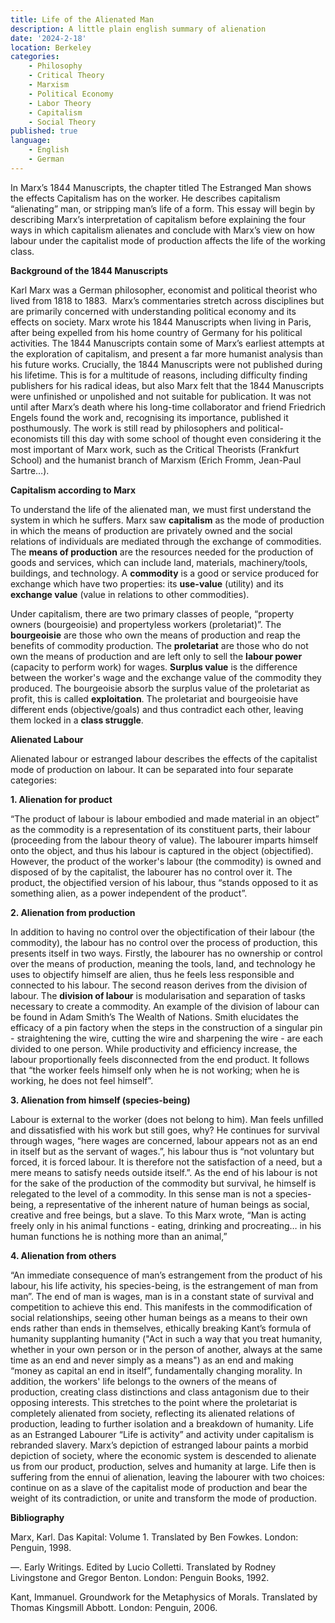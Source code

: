 ```yaml
---
title: Life of the Alienated Man
description: A little plain english summary of alienation 
date: '2024-2-18'
location: Berkeley
categories: 
    - Philosophy
    - Critical Theory
    - Marxism
    - Political Economy
    - Labor Theory
    - Capitalism
    - Social Theory
published: true
language:
    - English
    - German
---
```


In Marx’s 1844 Manuscripts, the chapter titled The Estranged Man shows the effects Capitalism has on the worker. He describes capitalism “alienating” man, or stripping man’s life of a form. This essay will begin by describing Marx’s interpretation of capitalism before explaining the four ways in which capitalism alienates and conclude with Marx’s view on how labour under the capitalist mode of production affects the life of the working class. 

**Background of the 1844 Manuscripts**

Karl Marx was a German philosopher, economist and political theorist who lived from 1818 to 1883.  Marx’s commentaries stretch across disciplines but are primarily concerned with understanding political economy and its effects on society. Marx wrote his 1844 Manuscripts when living in Paris, after being expelled from his home country of Germany for his political activities. The 1844 Manuscripts contain some of Marx’s earliest attempts at the exploration of capitalism, and present a far more humanist analysis than his future works. Crucially, the 1844 Manuscripts were not published during his lifetime. This is for a multitude of reasons, including difficulty finding publishers for his radical ideas, but also Marx felt that the 1844 Manuscripts were unfinished or unpolished and not suitable for publication. It was not until after Marx’s death where his long-time collaborator and friend Friedrich Engels found the work and, recognising its importance, published it posthumously. The work is still read by philosophers and political-economists till this day with some school of thought even considering it the most important of Marx work, such as the Critical Theorists (Frankfurt School) and the humanist branch of Marxism (Erich Fromm, Jean-Paul Sartre…). 

**Capitalism according to Marx**

To understand the life of the alienated man, we must first understand the system in which he suffers. Marx saw **capitalism** as the mode of production in which the means of production are privately owned and the social relations of individuals are mediated through the exchange of commodities. The **means of production** are the resources needed for the production of goods and services, which can include land, materials, machinery/tools, buildings, and technology. A **commodity** is a good or service produced for exchange which have two properties: its **use-value** (utility) and its **exchange value** (value in relations to other commodities).


Under capitalism, there are two primary classes of people, “property owners (bourgeoisie) and propertyless workers (proletariat)”. The **bourgeoisie** are those who own the means of production and reap the benefits of commodity production. The **proletariat** are those who do not own the means of production and are left only to sell the **labour power** (capacity to perform work) for wages. **Surplus value** is the difference between the worker's wage and the exchange value of the commodity they produced. The bourgeoisie absorb the surplus value of the proletariat as profit, this is called **exploitation**.  The proletariat and bourgeoisie have different ends (objective/goals) and thus contradict each other, leaving them locked in a **class struggle**.

**Alienated Labour**

Alienated labour or estranged labour describes the effects of the capitalist mode of production on labour. It can be separated into four separate categories:

**1. Alienation for product**

“The product of labour is labour embodied and made material in an object” as the commodity is a representation of its constituent parts, their labour (proceeding from the labour theory of value). The labourer imparts himself onto the object, and thus his labour is captured in the object (objectified). However, the product of the worker's labour (the commodity) is owned and disposed of by the capitalist, the labourer has no control over it. The product, the objectified version of his labour, thus “stands opposed to it as something alien, as a power independent of the product”. 


**2. Alienation from production**

In addition to having no control over the objectification of their labour (the commodity), the labour has no control over the process of production, this presents itself in two ways. Firstly, the labourer has no ownership or control over the means of production, meaning the tools, land, and technology he uses to objectify himself are alien, thus he feels less responsible and connected to his labour. The second reason derives from the division of labour. The **division of labour** is modularisation and separation of tasks necessary to create a commodity. An example of the division of labour can be found in Adam Smith’s The Wealth of Nations. Smith elucidates the efficacy of a pin factory when the steps in the construction of a singular pin - straightening the wire, cutting the wire and sharpening the wire - are each divided to one person. While productivity and efficiency increase, the labour proportionally feels disconnected from the end product. It follows that “the worker feels himself only when he is not working; when he is working, he does not feel himself”. 


**3. Alienation from himself (species-being)**

Labour is external to the worker (does not belong to him). Man feels unfilled and dissatisfied with his work but still goes, why? He continues for survival through wages, “here wages are concerned, labour appears not as an end in itself but as the servant of wages.”, his labour thus is “not voluntary but forced, it is forced labour. It is therefore not the satisfaction of a need, but a mere means to satisfy needs outside itself.”. As the end of his labour is not for the sake of the production of the commodity but survival, he himself is relegated to the level of a commodity. In this sense man is not a species-being, a representative of the inherent nature of human beings as social, creative and free beings, but a slave. To this Marx wrote, “Man is acting freely only in his animal functions - eating, drinking and procreating… in his human functions he is nothing more than an animal,”


**4. Alienation from others**

“An immediate consequence of man’s estrangement from the product of his labour, his life activity, his species-being, is the estrangement of man from man”. The end of man is wages, man is in a constant state of survival and competition to achieve this end. This manifests in the commodification of social relationships, seeing other human beings as a means to their own ends rather than ends in themselves, ethically breaking Kant’s formula of humanity supplanting humanity ("Act in such a way that you treat humanity, whether in your own person or in the person of another, always at the same time as an end and never simply as a means") as an end and making “money as capital an end in itself”, fundamentally changing morality. In addition, the workers' life belongs to the owners of the means of production, creating class distinctions and class antagonism due to their opposing interests. This stretches to the point where the proletariat is completely alienated from society, reflecting its alienated relations of production, leading to further isolation and a breakdown of humanity. 
Life as an Estranged Labourer 
“Life is activity” and activity under capitalism is rebranded slavery. Marx’s depiction of estranged labour paints a morbid depiction of society, where the economic system is descended to alienate us from our product, production, selves and humanity at large. Life then is suffering from the ennui of alienation, leaving the labourer with two choices: continue on as a slave of the capitalist mode of production and bear the weight of its contradiction, or unite and transform the mode of production. 

**Bibliography**

 Marx, Karl. Das Kapital: Volume 1. Translated by Ben Fowkes. London: Penguin, 1998.

—. Early Writings. Edited by Lucio Colletti. Translated by Rodney Livingstone and Gregor Benton. London: Penguin Books, 1992.

Kant, Immanuel. Groundwork for the Metaphysics of Morals. Translated by Thomas Kingsmill Abbott. London: Penguin, 2006.
